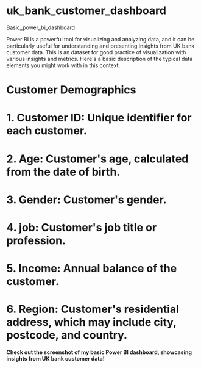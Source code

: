 # uk_bank_customer_dashboard
Basic_power_bi_dashboard

Power BI is a powerful tool for visualizing and analyzing data, and it can be particularly useful for understanding and presenting insights from UK bank customer data.
This is an dataset for good practice of visualization with various insights and metrics.
Here's a basic description of the typical data elements you might work with in this context.

# Customer Demographics
# 1. Customer ID: Unique identifier for each customer.
# 2. Age: Customer's age, calculated from the date of birth.
# 3. Gender: Customer's gender.
# 4. job: Customer's job title or profession.
# 5. Income: Annual balance of the customer.
# 6. Region: Customer's residential address, which may include city, postcode, and country.

**Check out the screenshot of my basic Power BI dashboard, showcasing insights from UK bank customer data!**


